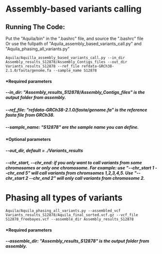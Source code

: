 # Assembly-based variants calling 


## Running The Code:
Put the "Aquila/bin" in the ".bashrc" file, and source the ".bashrc" file <br />
Or use the fullpath of "Aquila_assembly_based_variants_call.py" and "Aquila_phasing_all_variants.py"


```
Aquila/Aquilla_assembly_based_variants_call.py --in_dir Assembly_results_S12878/Assembly_Contigs_files --out_dir Variants_results_S12878 --ref_file refdata-GRCh38-2.1.0/fasta/genome.fa --sample_name S12878
```
#### *Required parameters
##### --in_dir: "Assembly_results_S12878/Assembly_Contigs_files" is the output folder from assembly.

##### --ref_file: "refdata-GRCh38-2.1.0/fasta/genome.fa" is the reference fasta file from GRCh38.

#####  --sample_name: "S12878" are the sample name you can define. 


#### *Optional parameters
#####  --out_dir, default = ./Variants_results

##### --chr_start, --chr_end: if you only want to call variants from some chromosomes or only one chromosome. For example: use "--chr_start 1 --chr_end 5"  will call variants from chromsomes 1,2,3,4,5. Use "--chr_start 2 --chr_end 2" will only call variants from chromosome 2. 

# Phasing all types of variants  

```
Aquila/Aquila_phasing_all_variants.py --assembled_vcf Variants_results_S12878/Aquila_final_sorted.vcf.gz --vcf_file S12878_freebayes.vcf --assemble_dir Assembly_results_S12878
```
#### *Required parameters
##### --assemble_dir: "Assembly_results_S12878" is the output folder from assembly.



